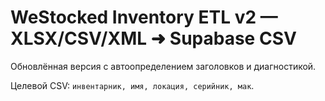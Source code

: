 # WeStocked Inventory ETL v2 — XLSX/CSV/XML ➜ Supabase CSV

Обновлённая версия с автоопределением заголовков и диагностикой.

Целевой CSV: `инвентарник, имя, локация, серийник, мак`.
